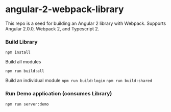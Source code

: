 # angular-2-webpack-library

This repo is a seed for building an Angular 2 library with Webpack. Supports Angular 2.0.0, Webpack 2, and Typescript 2.

### Build Library

`npm install`

Build all modules

`npm run build:all`

Build an individual module
`npm run build:login`
`npm run build:shared`

### Run Demo application (consumes Library)

`npm run server:demo`